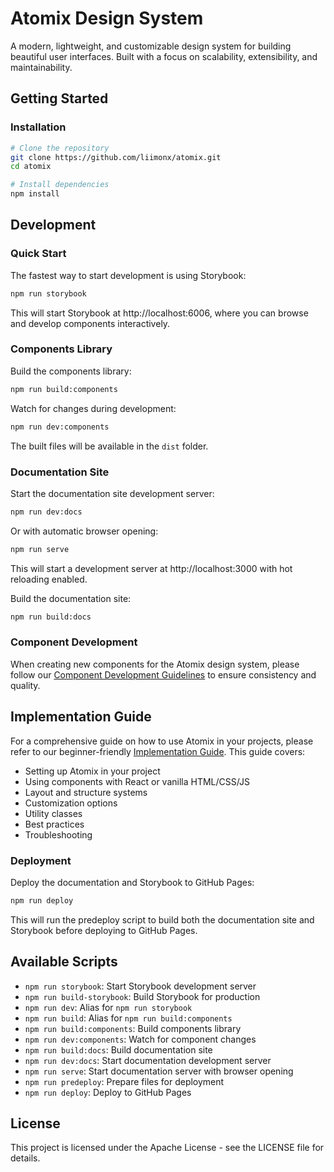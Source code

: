 # Atomix Design System

A modern, lightweight, and customizable design system for building beautiful user interfaces. Built with a focus on scalability, extensibility, and maintainability.

## Getting Started

### Installation

```bash
# Clone the repository
git clone https://github.com/liimonx/atomix.git
cd atomix

# Install dependencies
npm install
```

## Development

### Quick Start

The fastest way to start development is using Storybook:

```bash
npm run storybook
```

This will start Storybook at http://localhost:6006, where you can browse and develop components interactively.

### Components Library

Build the components library:

```bash
npm run build:components
```

Watch for changes during development:

```bash
npm run dev:components
```

The built files will be available in the `dist` folder.

### Documentation Site

Start the documentation site development server:

```bash
npm run dev:docs
```

Or with automatic browser opening:

```bash
npm run serve
```

This will start a development server at http://localhost:3000 with hot reloading enabled.

Build the documentation site:

```bash
npm run build:docs
```

### Component Development

When creating new components for the Atomix design system, please follow our [Component Development Guidelines](./atomix-component-guidelines.md) to ensure consistency and quality.

## Implementation Guide

For a comprehensive guide on how to use Atomix in your projects, please refer to our beginner-friendly [Implementation Guide](./implementation-guide.md). This guide covers:

- Setting up Atomix in your project
- Using components with React or vanilla HTML/CSS/JS
- Layout and structure systems
- Customization options
- Utility classes
- Best practices
- Troubleshooting

### Deployment

Deploy the documentation and Storybook to GitHub Pages:

```bash
npm run deploy
```

This will run the predeploy script to build both the documentation site and Storybook before deploying to GitHub Pages.

## Available Scripts

- `npm run storybook`: Start Storybook development server
- `npm run build-storybook`: Build Storybook for production
- `npm run dev`: Alias for `npm run storybook`
- `npm run build`: Alias for `npm run build:components`
- `npm run build:components`: Build components library
- `npm run dev:components`: Watch for component changes
- `npm run build:docs`: Build documentation site
- `npm run dev:docs`: Start documentation development server
- `npm run serve`: Start documentation server with browser opening
- `npm run predeploy`: Prepare files for deployment
- `npm run deploy`: Deploy to GitHub Pages

## License

This project is licensed under the Apache License - see the LICENSE file for details.
